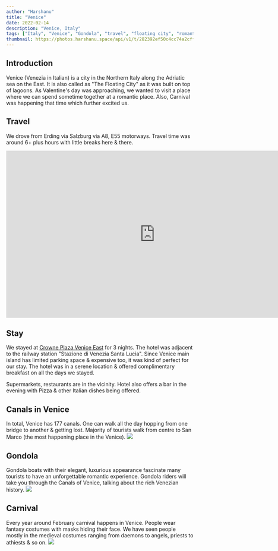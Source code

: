```yaml
---
author: "Harshanu"
title: "Venice"
date: 2022-02-14
description: "Venice, Italy"
tags: ["Italy", "Venice", "Gondola", "travel", "floating city", "romantic", "carnival"]
thumbnail: https://photos.harshanu.space/api/v1/t/282392ef50c4cc74a2cffd32761bb5f4b8946aaf/081gaa0s/fit_2048
---
```


## Introduction

Venice (Venezia in Italian) is a city in the Northern Italy along the Adriatic sea on the East. It is also called as "The Floating City" as it was built on top of lagoons. As Valentine's day was approaching, we wanted to visit a place where we can spend sometime together at a romantic place. Also, Carnival was happening that time which further excited us.

## Travel

We drove from Erding via Salzburg via A8, E55 motorways. Travel time was around 6+ plus hours with little breaks here & there.

<iframe src="https://www.google.com/maps/embed?pb=!1m28!1m12!1m3!1d2795083.9537377506!2d10.096786665872859!3d46.83238588521012!2m3!1f0!2f0!3f0!3m2!1i1024!2i768!4f13.1!4m13!3e0!4m5!1s0x479e108af0021959%3A0x73560294bc3ba124!2sErding%2C%20Erding!3m2!1d48.3039737!2d11.9124433!4m5!1s0x477eb1daf1d63d89%3A0x7ba3c6f0bd92102f!2sVenice%2C%20Metropolitan%20City%20of%20Venice%2C%20Italy!3m2!1d45.440847399999996!2d12.315515099999999!5e0!3m2!1sen!2sde!4v1660769414345!5m2!1sen!2sde" width="800" height="450" style="border:0;" allowfullscreen="" loading="lazy" referrerpolicy="no-referrer-when-downgrade"></iframe>

## Stay

We stayed at [Crowne Plaza Venice East](https://www.crowneplazavenice.com/en/) for 3 nights. The hotel was adjacent to the railway station "Stazione di Venezia Santa Lucia". Since Venice main island has limited parking space & expensive too, it was kind of perfect for our stay. The hotel was in a serene location & offered complimentary breakfast on all the days we stayed. 

Supermarkets, restaurants are in the vicinity. Hotel also offers a bar in the evening with Pizza & other Italian dishes being offered. 

## Canals in Venice

In total, Venice has 177 canals. One can walk all the day hopping from one bridge to another & getting lost. 
Majority of tourists walk from centre to San Marco (the most happening place in the Venice). 
![](https://photos.harshanu.space/api/v1/t/35bbeaaf38e4bac917c383639d70554a06ee9a91/081gaa0s/fit_2048)

## Gondola

Gondola boats with their elegant, luxurious appearance fascinate many tourists to have an unforgettable romantic experience. Gondola riders will take you through the Canals of Venice, talking about the rich Venezian history. 
![](https://photos.harshanu.space/api/v1/t/0e417c1f6d196965b790184d89a56623a28ae47c/081gaa0s/fit_2048)

## Carnival

Every year around February carnival happens in Venice. People wear fantasy costumes with masks hiding their face. We have seen people mostly in the medieval costumes ranging from daemons to angels, priests to athiests & so on. 
![](https://photos.harshanu.space/api/v1/t/5fdcce41c56be23f1f0bea38858dd15a5558c440/081gaa0s/fit_2048)